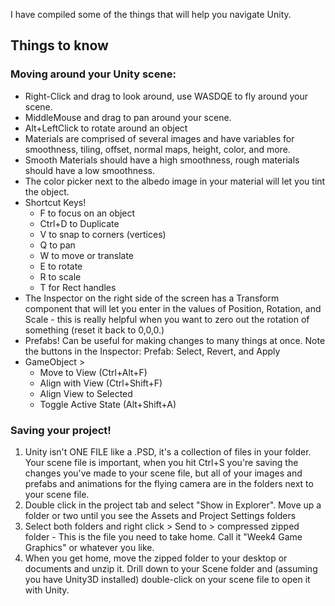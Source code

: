 I have compiled some of the things that will help you navigate Unity.

## Things to know

### Moving around your Unity scene:
  - Right-Click and drag to look around, use WASDQE to fly around your scene.
  - MiddleMouse and drag to pan around your scene.
  - Alt+LeftClick to rotate around an object
- Materials are comprised of several images and have variables for smoothness, tiling, offset, normal maps, height, color, and more.
- Smooth Materials should have a high smoothness, rough materials should have a low smoothness.
- The color picker next to the albedo image in your material will let you tint the object.
- Shortcut Keys!
  - F to focus on an object 
  - Ctrl+D to Duplicate
  - V to snap to corners (vertices)
  - Q to pan
  - W to move or translate
  - E to rotate
  - R to scale
  - T for Rect handles
- The Inspector on the right side of the screen has a Transform component that will let you enter in the values of Position, Rotation, and Scale - this is really helpful when you want to zero out the rotation of something (reset it back to 0,0,0.)
- Prefabs! Can be useful for making changes to many things at once. Note the buttons in the Inspector: Prefab: Select, Revert, and Apply
- GameObject > 
  - Move to View (Ctrl+Alt+F)
  - Align with View (Ctrl+Shift+F)
  - Align View to Selected
  - Toggle Active State (Alt+Shift+A)

### Saving your project!

1. Unity isn't ONE FILE like a .PSD, it's a collection of files in your folder. Your scene file is important, when you hit Ctrl+S you're saving the changes you've made to your scene file, but all of your images and prefabs and animations for the flying camera are in the folders next to your scene file. 
1. Double click in the project tab and select "Show in Explorer". Move up a folder or two until you see the Assets and Project Settings folders
1. Select both folders and right click > Send to > compressed zipped folder - This is the file you need to take home. Call it "Week4 Game Graphics" or whatever you like.
1. When you get home, move the zipped folder to your desktop or documents and unzip it. Drill down to your Scene folder and (assuming you have Unity3D installed) double-click on your scene file to open it with Unity.
